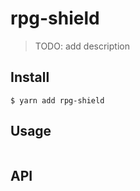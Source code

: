 # rpg-shield

> TODO: add description


## Install

```
$ yarn add rpg-shield
```


## Usage

```js

```


## API
